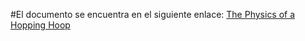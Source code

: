 #El documento se encuentra en el siguiente enlace: 
[The Physics of a Hopping Hoop](https://www.comsol.com/blogs/the-physics-of-a-hopping-hoop)
